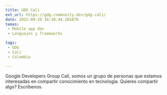 ```yaml
---
title: GDG Cali
ext_url: https://gdg.community.dev/gdg-cali/
date: 2022-09-28 16:30:44.201876
temas:
 - Mobile app dev
 - Lenguajes y frameworks

tags:
 - GDG
 - Cali
 - Colombia

---
```


Google Developers Group Cali, somos un grupo de personas que estamos interesadas en compartir conocimiento en tecnología. Quieres compartir algo? Escríbenos.

    